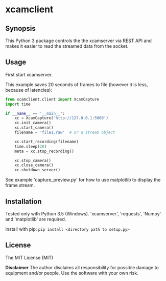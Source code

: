 # xcamclient

## Synopsis

This Python 3 package controls the the xcamserver via REST API and makes it easier to read the streamed data from the socket.


## Usage

First start xcamserver.

This example saves 20 seconds of frames to file (however it is less, because of latencies):

```python
from xcamclient.client import XcamCapture
import time

if __name__ == '__main__':
    xc = XcamCapture('http://127.0.0.1:5000')
    xc.init_camera()
    xc.start_camera()
    filename = 'file1.raw'  # or a stream object

    xc.start_recording(filename)
    time.sleep(20)
    meta = xc.stop_recording()

    xc.stop_camera()
    xc.close_camera()
    xc.shutdown_server()
```

See example 'capture_preview.py' for how to use matplotlib to display the frame stream.


## Installation

Tested only with Python 3.5 (Windows). 'xcamserver', 'requests', 'Numpy' and 'matplotlib' are required.

Install with pip:
`pip install <directory path to setup.py>`


## License

The MIT License (MIT)

**Disclaimer**
The author disclaims all responsibility for possible damage to equipment and/or people. Use the software with your own risk.
